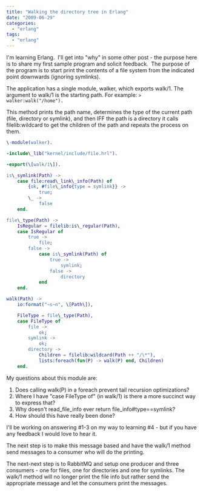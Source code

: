 ```yaml
---
title: "Walking the directory tree in Erlang"
date: "2009-06-29"
categories: 
  - "erlang"
tags: 
  - "erlang"
---
```


I'm learning Erlang.  I'll get into "why" in some other post - the purpose here is to share my first sample program and solicit feedback.  The purpose of the program is to start print the contents of a file system from the indicated point downwards (ignoring symlinks).

The application has a single module, walker, which exports walk/1. The argument to walk/1 is the starting path. For example: `> walker:walk("/home").`

This method prints the path name, determines the type of the current path (file, directory or symlink), and then IFF the path is a directory it calls filelib:wildcard to get the children of the path and repeats the process on them.

```erlang
\-module(walker).

-include\_lib("kernel/include/file.hrl").

-export(\[walk/1\]).

is\_symlink(Path) ->
	case file:read\_link\_info(Path) of
		{ok, #file\_info{type = symlink}} ->
			true;
		\_ ->
			false
	end.

file\_type(Path) ->
	IsRegular = filelib:is\_regular(Path),
	case IsRegular of
		true ->
			file;
		false ->
			case is\_symlink(Path) of
				true ->
					symlink;
				false ->
					directory
			end
	end.

walk(Path) ->
	io:format("~s~n", \[Path\]),

	FileType = file\_type(Path),
	case FileType of
		file ->
			ok;
		symlink ->
			ok;
		directory ->
			Children = filelib:wildcard(Path ++ "/\*"),
			lists:foreach(fun(P) -> walk(P) end, Children)
	end.
```

My questions about this module are:

1. Does calling walk(P) in a foreach prevent tail recursion optimizations?
2. Where I have "case FileType of" (in walk/1) is there a more succinct way to express that?
3. Why doesn't read\_file\_info ever return file\_info#type==symlink?
4. How should this have really been done?

I'll be working on answering #1-3 on my way to learning #4 - but if you have any feedback I would love to hear it.

The next step is to make this message based and have the walk/1 method send messages to a consumer who will do the printing.

The next-next step is to RabbitMQ and setup one producer and three consumers - one for files, one for directories and one for symlinks. The walk/1 method will no longer print the file info but rather send the appropriate message and let the consumers print the messages.
